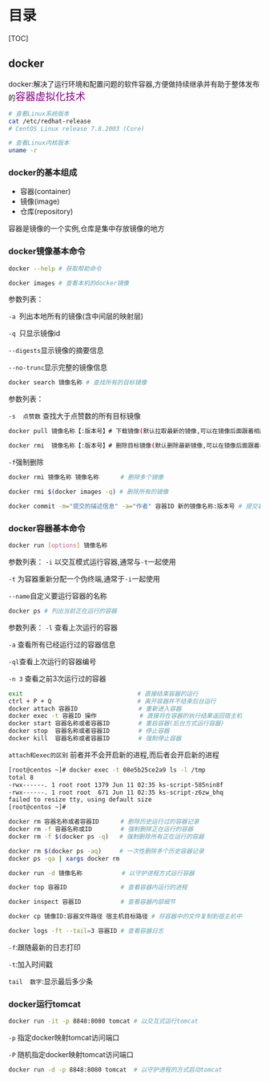 # 目录

[TOC]

## docker

docker:解决了运行环境和配置问题的软件容器,方便做持续继承并有助于整体发布的<font style="color:purple;font-size:20px">容器虚拟化技术</font>

```bash
# 查看Linux系统版本
cat /etc/redhat-release
# CentOS Linux release 7.8.2003 (Core)
```

```bash
# 查看Linux内核版本
uname -r
```

### docker的基本组成

- 容器(container)
- 镜像(image)
- 仓库(repository)

容器是镜像的一个实例,仓库是集中存放镜像的地方

### docker镜像基本命令

```bash
docker --help # 获取帮助命令
```

```bash
docker images # 查看本机的docker镜像
```

参数列表：

`-a `列出本地所有的镜像(含中间层的映射层)

`-q `只显示镜像id

`--digests`显示镜像的摘要信息

`--no-trunc`显示完整的镜像信息

```bash
docker search 镜像名称 # 查找所有的目标镜像
```

参数列表：

`-s  点赞数` 查找大于点赞数的所有目标镜像

```bash
docker pull 镜像名称【:版本号】# 下载镜像(默认拉取最新的镜像,可以在镜像后面跟着相应的版本号下载对应的版本)
```

```bash
docker rmi  镜像名称【:版本号】# 删除目标镜像(默认删除最新镜像,可以在镜像后面跟着相应的版本号删除对应的版本)
```

`-f`强制删除

```bash
docker rmi 镜像名称 镜像名称      # 删除多个镜像
```

```bash
docker rmi $(docker images -q) # 删除所有的镜像
```

```bash
docker commit -m="提交的描述信息" -a="作者" 容器ID 新的镜像名称:版本号 # 提交容器使之成为一个新的镜像
```

### docker容器基本命令

```bash
docker run [options] 镜像名称
```

参数列表：
`-i` 以交互模式运行容器,通常与`-t`一起使用

`-t` 为容器重新分配一个伪终端,通常于`-i`一起使用

`--name`自定义要运行容器的名称

```bash
docker ps # 列出当前正在运行的容器
```

参数列表：
`-l` 查看上次运行的容器

`-a` 查看所有已经运行过的容器信息

`-ql`查看上次运行的容器编号

`-n 3` 查看之前3次运行过的容器

```bash
exit                                # 直接结束容器的运行
ctrl + P + Q                        # 离开容器并不结束后台运行
docker attach 容器ID                 # 重新进入容器
docker exec -t 容器ID 操作            # 直接将在容器的执行结果返回宿主机
docker start 容器名称或者容器ID        # 重启容器(后台方式运行容器)  
docker stop  容器名称或者容器ID        # 停止容器   
docker kill  容器名称或者容器ID        # 强制停止容器   
```

`attach和exec的区别` 前者并不会开启新的进程,而后者会开启新的进程

```bash
[root@centos ~]# docker exec -t 08e5b25ce2a9 ls -l /tmp 
total 8
-rwx------. 1 root root 1379 Jun 11 02:35 ks-script-585nin8f
-rwx------. 1 root root  671 Jun 11 02:35 ks-script-z6zw_bhq
failed to resize tty, using default size
[root@centos ~]# 
```

```bash
docker rm 容器名称或者容器ID      # 删除历史运行过的容器记录
docker rm -f 容器名称或ID        # 强制删除正在运行的容器
docker rm -f $(docker ps -q)   # 强制删除所有正在运行的容器
```

```bash
docker rm $(docker ps -aq)     # 一次性删除多个历史容器记录
docker ps -qa | xargs docker rm 
```

```bash
docker run -d 镜像名称           # 以守护进程方式运行容器
```

```bash
docker top 容器ID               # 查看容器内运行的进程
```

```bash
docker inspect 容器ID           # 查看容器内部细节
```

```bash
docker cp 镜像ID:容器文件路径 宿主机目标路径 # 将容器中的文件复制到宿主机中
```

```bash
docker logs -ft --tail=3 容器ID # 查看容器日志
```

`-f`:跟随最新的日志打印

`-t`:加入时间戳

`tail  数字`:显示最后多少条

### docker运行tomcat

```bash
docker run -it -p 8848:8080 tomcat # 以交互式运行tomcat 
```

`-p` 指定docker映射tomcat访问端口

`-P` 随机指定docker映射tomcat访问端口

```bash
docker run -d -p 8848:8080 tomcat  # 以守护进程的方式启动tomcat
```

